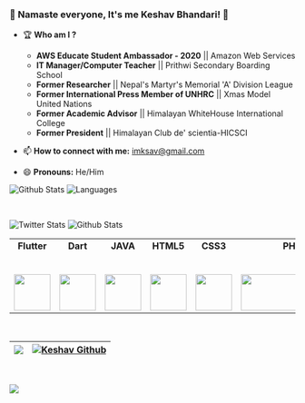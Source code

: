 ### 🙏 Namaste everyone, It's me Keshav Bhandari! 👋

- 🏆 **Who am I ?**
  * **AWS Educate Student Ambassador - 2020** || Amazon Web Services
  * **IT Manager/Computer Teacher** || Prithwi Secondary Boarding School
  * **Former Researcher** || Nepal's Martyr's Memorial 'A' Division League
  * **Former International Press Member of UNHRC** || Xmas Model United Nations
  * **Former Academic Advisor** || Himalayan WhiteHouse International College
  * **Former President** || Himalayan Club de' scientia-HICSCI

- 📫 **How to connect with me:** imksav@gmail.com
- 😄 **Pronouns:** He/Him

![Github Stats](https://github-readme-stats.vercel.app/api?username=imksav&layout=full)
![Languages](https://github-readme-stats.vercel.app/api/top-langs/?username=imksav&layout=full&hide_border=true)

<br>

![Twitter Stats](https://img.shields.io/twitter/follow/imksav?color=blue&label=Twitter%20FOLLOWERS&logo=twitter&style=for-the-badge)
![Github Stats](https://img.shields.io/github/followers/imksav?color=blue&label=GITHUB%20FOLLOWERS&logo=github&style=for-the-badge)

<table>
  <tbody>
    <tr valign="top">
      <td width="20%" align="center">
        <span><strong>Flutter</strong></span><br><br><br>
        <img height="64px" src="https://th.bing.com/th/id/R5c48bfef46f6b6987abf267f5d02dcf7?rik=gzAQ7kJE%2fJMleQ&pid=ImgRaw">
       </td>
	<td width="20%" align="center">
        <span><strong>Dart</strong></span><br><br><br>
        <img height="64px" src="https://upload.wikimedia.org/wikipedia/commons/7/7e/Dart-logo.png">
      </td>
       <td width="20%" align="center">
        <span><strong>JAVA</strong></span><br><br><br>
        <img height="64px" src="https://smartum.pro/wp-content/uploads/2018/04/java.png">
      </td>
       <td width="20%" align="center">
        <span><strong>HTML5</strong></span><br><br><br>
        <img height="64px" src="https://cdn.svgporn.com/logos/html-5.svg">
      </td>
      <td width="20%" align="center">
        <span><strong>CSS3</strong></span><br><br><br>
        <img height="64px" src="https://cdn.svgporn.com/logos/css-3.svg">
      </td>
	<td width="20%" align="center">
        <span><strong>PHP</strong></span><br><br><br>
        <img width="180px" height="64px" src="https://logos-download.com/wp-content/uploads/2016/09/PHP_logo.png">
      </td>
       </td>
       </tr>
      </tbody>
</table>
<br>

| [![](https://github-readme-stats.vercel.app/api/top-langs/?username=imksav&theme=radical)](https://github.com/imksav, "Keshav's Github")  |  [![Keshav Github](https://github-readme-stats.vercel.app/api?username=imksav&show_icons=true&theme=radical&line_height=40 "Keshav Github")](https://github.com/imksav "Keshav's Github") |
| :------------: | :------------: |


<br>


![](https://activity-graph.herokuapp.com/graph?username=imksav&theme=redical)

